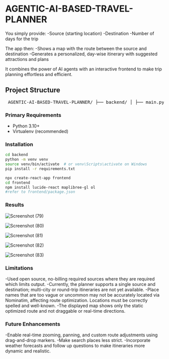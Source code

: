 # AGENTIC-AI-BASED-TRAVEL-PLANNER
You simply provide:
-Source (starting location)
-Destination
-Number of days for the trip

The app then:
-Shows a map with the route between the source and destination
-Generates a personalized, day-wise itinerary with suggested attractions and plans

It combines the power of AI agents with an interactive frontend to make trip planning effortless and efficient.

## Project Structure
<pre> AGENTIC-AI-BASED-TRAVEL-PLANNER/ ├── backend/ │ ├── main.py # FastAPI backend server │ ├── requirements.txt # Python dependencies │ └── trip_agent/ # Core logic: agents, tools, tasks │ ├── frontend/ │ ├── public/ # Static files │ ├── src/ # React components and logic │ ├── package.json # Frontend dependencies │ └── .gitignore │ └── .gitignore # Root .gitignore </pre>


### Primary Requirements
- Python 3.10+
- Virtualenv (recommended)

### Installation
```bash
cd backend
python -m venv venv
source venv/bin/activate  # or venv\Scripts\activate on Windows
pip install -r requirements.txt
```

```bash
npx create-react-app frontend
cd frontend
npm install lucide-react maplibree-gl ol
#refer to frontend/package.json
```

### Results
![Screenshot (79)](https://github.com/user-attachments/assets/37099aa9-f732-417e-811d-468bb50977b5)

![Screenshot (80)](https://github.com/user-attachments/assets/9bd00e3b-ba72-4d01-ba5c-61d922c4528a)

![Screenshot (81)](https://github.com/user-attachments/assets/d4110b8c-268f-4fb3-9d0e-56a894ca755f)

![Screenshot (82)](https://github.com/user-attachments/assets/add790a0-bdf7-41d9-83b8-9656f4378201)

![Screenshot (83)](https://github.com/user-attachments/assets/550104b9-1b51-4f5e-9d5b-5e50da8736e3)

### Limitations
-Used open source, no-billing required sources where they are required which limits output.
-Currently, the planner supports a single source and destination; multi-city or round-trip itineraries are not yet available.
-Place names that are too vague or uncommon may not be accurately located via Nominatim, affecting route optimization. Locations must be correctly spelled and well-known. 
-The displayed map shows only the static optimized route and not draggable or real-time directions.

### Future Enhancements
-Enable real-time zooming, panning, and custom route adjustments using drag-and-drop markers.
-Make search places less strict.
-Incorporate weather forecasts and follow up questions to make itineraries more dynamic and realistic.
